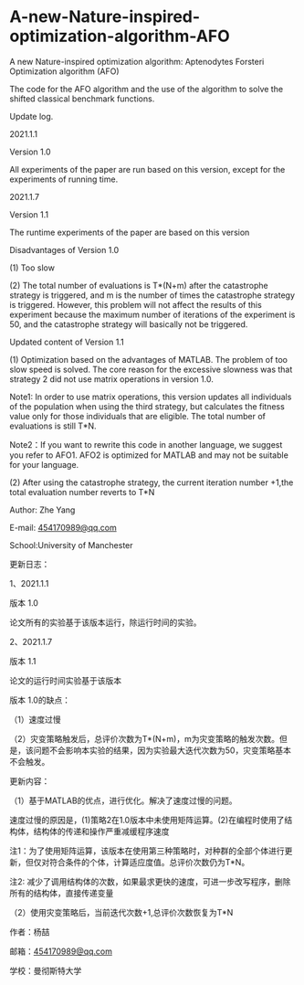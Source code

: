 # A-new-Nature-inspired-optimization-algorithm-AFO
A new Nature-inspired optimization algorithm: Aptenodytes Forsteri Optimization algorithm (AFO)

The code for the AFO algorithm and the use of the algorithm to solve the shifted classical benchmark functions.

Update log.

2021.1.1 

Version 1.0

All experiments of the paper are run based on this version, except for the experiments of running time.

2021.1.7 

Version 1.1

The runtime experiments of the paper are based on this version

Disadvantages of Version 1.0

(1) Too slow

(2) The total number of evaluations is T*(N+m) after the catastrophe strategy is triggered, and m is the number of times the catastrophe strategy is triggered. 
However, this problem will not affect the results of this experiment because the maximum number of iterations of the experiment is 50, and the catastrophe strategy will basically not be triggered.

Updated content of Version 1.1

(1) Optimization based on the advantages of MATLAB. The problem of too slow speed is solved.
The core reason for the excessive slowness was that strategy 2 did not use matrix operations in version 1.0.

Note1: In order to use matrix operations, this version updates all individuals of the population when using the third strategy, but calculates the fitness value only for those individuals that are eligible. The total number of evaluations is still T*N.

Note2：If you want to rewrite this code in another language, we suggest you refer to AFO1. AFO2 is optimized for MATLAB and may not be suitable for your language.

(2) After using the catastrophe strategy, the current iteration number +1,the total evaluation number reverts to T*N

Author: Zhe Yang

E-mail: 454170989@qq.com

School:University of Manchester

更新日志：

1、2021.1.1 

版本 1.0

论文所有的实验基于该版本运行，除运行时间的实验。

2、2021.1.7 

版本 1.1

论文的运行时间实验基于该版本

版本 1.0的缺点：

（1）速度过慢

（2）灾变策略触发后，总评价次数为T*(N+m)，m为灾变策略的触发次数。但是，该问题不会影响本实验的结果，因为实验最大迭代次数为50，灾变策略基本不会触发。

更新内容：

（1）基于MATLAB的优点，进行优化。解决了速度过慢的问题。

速度过慢的原因是，(1)策略2在1.0版本中未使用矩阵运算。(2)在编程时使用了结构体，结构体的传递和操作严重减缓程序速度

注1：为了使用矩阵运算，该版本在使用第三种策略时，对种群的全部个体进行更新，但仅对符合条件的个体，计算适应度值。总评价次数仍为T*N。

注2:  减少了调用结构体的次数，如果最求更快的速度，可进一步改写程序，删除所有的结构体，直接传递变量

（2）使用灾变策略后，当前迭代次数+1,总评价次数恢复为T*N

作者：杨喆

邮箱：454170989@qq.com

学校：曼彻斯特大学


